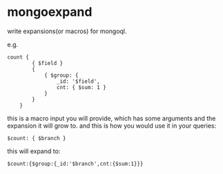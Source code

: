 # mongoexpand
write expansions(or macros) for mongoql.

e.g.
```
count { 
        { $field }
        {
            { $group: {
                _id: '$field',
                cnt: { $sum: 1 }
            }
        }
    }
```
this is a macro input you will provide, which has some arguments and the expansion it will grow to.
and this is how you would use it in your queries:
```
$count: { $branch }
```
this will expand to:
```
$count:{$group:{_id:'$branch',cnt:{$sum:1}}}
```